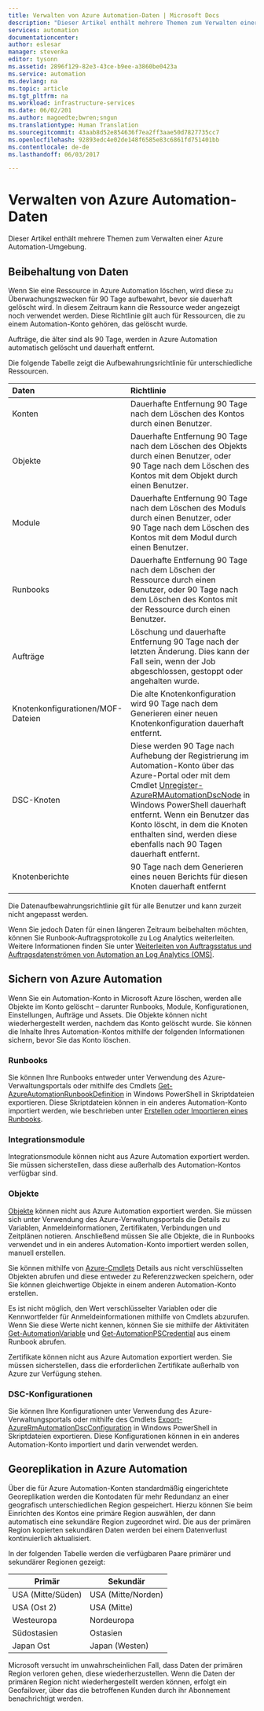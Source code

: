 ```yaml
---
title: Verwalten von Azure Automation-Daten | Microsoft Docs
description: "Dieser Artikel enthält mehrere Themen zum Verwalten einer Azure Automation-Umgebung.  Er enthält derzeit die Themen \"Datenaufbewahrung\", \"Sichern von Azure Automation\" und \"Notfallwiederherstellung in Azure Automation\"."
services: automation
documentationcenter: 
author: eslesar
manager: stevenka
editor: tysonn
ms.assetid: 2896f129-82e3-43ce-b9ee-a3860be0423a
ms.service: automation
ms.devlang: na
ms.topic: article
ms.tgt_pltfrm: na
ms.workload: infrastructure-services
ms.date: 06/02/201
ms.author: magoedte;bwren;sngun
ms.translationtype: Human Translation
ms.sourcegitcommit: 43aab8d52e854636f7ea2ff3aae50d7827735cc7
ms.openlocfilehash: 92893edc4e02de148f6585e83c6861fd751401bb
ms.contentlocale: de-de
ms.lasthandoff: 06/03/2017

---
```

# <a name="managing-azure-automation-data"></a>Verwalten von Azure Automation-Daten
Dieser Artikel enthält mehrere Themen zum Verwalten einer Azure Automation-Umgebung.

## <a name="data-retention"></a>Beibehaltung von Daten
Wenn Sie eine Ressource in Azure Automation löschen, wird diese zu Überwachungszwecken für 90 Tage aufbewahrt, bevor sie dauerhaft gelöscht wird.  In diesem Zeitraum kann die Ressource weder angezeigt noch verwendet werden.  Diese Richtlinie gilt auch für Ressourcen, die zu einem Automation-Konto gehören, das gelöscht wurde.

Aufträge, die älter sind als 90 Tage, werden in Azure Automation automatisch gelöscht und dauerhaft entfernt.

Die folgende Tabelle zeigt die Aufbewahrungsrichtlinie für unterschiedliche Ressourcen.

| Daten | Richtlinie |
|:--- |:--- |
| Konten |Dauerhafte Entfernung 90 Tage nach dem Löschen des Kontos durch einen Benutzer. |
| Objekte |Dauerhafte Entfernung 90 Tage nach dem Löschen des Objekts durch einen Benutzer, oder 90 Tage nach dem Löschen des Kontos mit dem Objekt durch einen Benutzer. |
| Module |Dauerhafte Entfernung 90 Tage nach dem Löschen des Moduls durch einen Benutzer, oder 90 Tage nach dem Löschen des Kontos mit dem Modul durch einen Benutzer. |
| Runbooks |Dauerhafte Entfernung 90 Tage nach dem Löschen der Ressource durch einen Benutzer, oder 90 Tage nach dem Löschen des Kontos mit der Ressource durch einen Benutzer. |
| Aufträge |Löschung und dauerhafte Entfernung 90 Tage nach der letzten Änderung. Dies kann der Fall sein, wenn der Job abgeschlossen, gestoppt oder angehalten wurde. |
| Knotenkonfigurationen/MOF-Dateien |Die alte Knotenkonfiguration wird 90 Tage nach dem Generieren einer neuen Knotenkonfiguration dauerhaft entfernt. |
| DSC-Knoten |Diese werden 90 Tage nach Aufhebung der Registrierung im Automation-Konto über das Azure-Portal oder mit dem Cmdlet [Unregister-AzureRMAutomationDscNode](https://msdn.microsoft.com/library/mt603500.aspx) in Windows PowerShell dauerhaft entfernt. Wenn ein Benutzer das Konto löscht, in dem die Knoten enthalten sind, werden diese ebenfalls nach 90 Tagen dauerhaft entfernt. |
| Knotenberichte |90 Tage nach dem Generieren eines neuen Berichts für diesen Knoten dauerhaft entfernt |

Die Datenaufbewahrungsrichtlinie gilt für alle Benutzer und kann zurzeit nicht angepasst werden.

Wenn Sie jedoch Daten für einen längeren Zeitraum beibehalten möchten, können Sie Runbook-Auftragsprotokolle zu Log Analytics weiterleiten.  Weitere Informationen finden Sie unter [Weiterleiten von Auftragsstatus und Auftragsdatenströmen von Automation an Log Analytics (OMS)](automation-manage-send-joblogs-log-analytics.md).   

## <a name="backing-up-azure-automation"></a>Sichern von Azure Automation
Wenn Sie ein Automation-Konto in Microsoft Azure löschen, werden alle Objekte im Konto gelöscht – darunter Runbooks, Module, Konfigurationen, Einstellungen, Aufträge und Assets. Die Objekte können nicht wiederhergestellt werden, nachdem das Konto gelöscht wurde.  Sie können die Inhalte Ihres Automation-Kontos mithilfe der folgenden Informationen sichern, bevor Sie das Konto löschen. 

### <a name="runbooks"></a>Runbooks
Sie können Ihre Runbooks entweder unter Verwendung des Azure-Verwaltungsportals oder mithilfe des Cmdlets [Get-AzureAutomationRunbookDefinition](https://msdn.microsoft.com/library/dn690269.aspx) in Windows PowerShell in Skriptdateien exportieren.  Diese Skriptdateien können in ein anderes Automation-Konto importiert werden, wie beschrieben unter [Erstellen oder Importieren eines Runbooks](https://msdn.microsoft.com/library/dn643637.aspx).

### <a name="integration-modules"></a>Integrationsmodule
Integrationsmodule können nicht aus Azure Automation exportiert werden.  Sie müssen sicherstellen, dass diese außerhalb des Automation-Kontos verfügbar sind.

### <a name="assets"></a>Objekte
[Objekte](https://msdn.microsoft.com/library/dn939988.aspx) können nicht aus Azure Automation exportiert werden.  Sie müssen sich unter Verwendung des Azure-Verwaltungsportals die Details zu Variablen, Anmeldeinformationen, Zertifikaten, Verbindungen und Zeitplänen notieren.  Anschließend müssen Sie alle Objekte, die in Runbooks verwendet und in ein anderes Automation-Konto importiert werden sollen, manuell erstellen.

Sie können mithilfe von [Azure-Cmdlets](https://msdn.microsoft.com/library/dn690262.aspx) Details aus nicht verschlüsselten Objekten abrufen und diese entweder zu Referenzzwecken speichern, oder Sie können gleichwertige Objekte in einem anderen Automation-Konto erstellen.

Es ist nicht möglich, den Wert verschlüsselter Variablen oder die Kennwortfelder für Anmeldeinformationen mithilfe von Cmdlets abzurufen.  Wenn Sie diese Werte nicht kennen, können Sie sie mithilfe der Aktivitäten [Get-AutomationVariable](https://msdn.microsoft.com/library/dn940012.aspx) und [Get-AutomationPSCredential](https://msdn.microsoft.com/library/dn940015.aspx) aus einem Runbook abrufen.

Zertifikate können nicht aus Azure Automation exportiert werden.  Sie müssen sicherstellen, dass die erforderlichen Zertifikate außerhalb von Azure zur Verfügung stehen.

### <a name="dsc-configurations"></a>DSC-Konfigurationen
Sie können Ihre Konfigurationen unter Verwendung des Azure-Verwaltungsportals oder mithilfe des Cmdlets [Export-AzureRmAutomationDscConfiguration](https://msdn.microsoft.com/library/mt603485.aspx) in Windows PowerShell in Skriptdateien exportieren. Diese Konfigurationen können in ein anderes Automation-Konto importiert und darin verwendet werden.

## <a name="geo-replication-in-azure-automation"></a>Georeplikation in Azure Automation
Über die für Azure Automation-Konten standardmäßig eingerichtete Georeplikation werden die Kontodaten für mehr Redundanz an einer geografisch unterschiedlichen Region gespeichert. Hierzu können Sie beim Einrichten des Kontos eine primäre Region auswählen, der dann automatisch eine sekundäre Region zugeordnet wird. Die aus der primären Region kopierten sekundären Daten werden bei einem Datenverlust kontinuierlich aktualisiert.  

In der folgenden Tabelle werden die verfügbaren Paare primärer und sekundärer Regionen gezeigt:

| Primär | Sekundär |
| --- | --- |
| USA (Mitte/Süden) |USA (Mitte/Norden) |
| USA (Ost 2) |USA (Mitte) |
| Westeuropa |Nordeuropa |
| Südostasien |Ostasien |
| Japan Ost |Japan (Westen) |

Microsoft versucht im unwahrscheinlichen Fall, dass Daten der primären Region verloren gehen, diese wiederherzustellen. Wenn die Daten der primären Region nicht wiederhergestellt werden können, erfolgt ein Geofailover, über das die betroffenen Kunden durch ihr Abonnement benachrichtigt werden.


